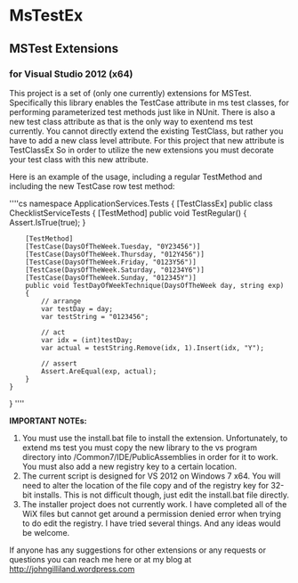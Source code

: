# MsTestEx
## MSTest Extensions 
### for Visual Studio 2012 (x64)

This project is a set of (only one currently) extensions for MSTest.  Specifically this library enables
the
    TestCase
attribute in ms test classes, for performing parameterized test methods just like in NUnit.  There is also a 
new test class attribute as that is the only way to exentend ms test currently.  You cannot directly extend the
existing TestClass, but rather you have to add a new class level attribute.  For this project that new attribute is 
    TestClassEx
So in order to utilize the new extensions you must decorate your test class with this new attribute.

Here is an example of the usage, including a regular TestMethod and including the new TestCase row test method:

''''cs
namespace ApplicationServices.Tests
{
    [TestClassEx]
    public class ChecklistServiceTests
    {
        [TestMethod]
        public void TestRegular()
        {
            Assert.IsTrue(true);
        }

        [TestMethod]                                           
        [TestCase(DaysOfTheWeek.Tuesday, "0Y23456")]          
        [TestCase(DaysOfTheWeek.Thursday, "012Y456")]         
        [TestCase(DaysOfTheWeek.Friday, "0123Y56")]
        [TestCase(DaysOfTheWeek.Saturday, "01234Y6")]         
        [TestCase(DaysOfTheWeek.Sunday, "012345Y")]
        public void TestDayOfWeekTechnique(DaysOfTheWeek day, string exp)
        {
            // arrange
            var testDay = day;
            var testString = "0123456";

            // act
            var idx = (int)testDay;
            var actual = testString.Remove(idx, 1).Insert(idx, "Y");

            // assert
            Assert.AreEqual(exp, actual);
        }
    }
}
''''

__IMPORTANT NOTEs:__
1.  You must use the install.bat file to install the extension.  Unfortunately, to extend ms test you must copy the new 
library to the vs program directory into /Common7/IDE/PublicAssemblies in order for it to work.  You must also add
a new registry key to a certain location. 
2.  The current script is designed for VS 2012 on Windows 7 x64.  You will need to alter the location of the file copy 
and of the registry key for 32-bit installs.  This is not difficult though, just edit the install.bat file directly.
3.  The installer project does not currently work.  I have completed all of the WiX files but cannot get around a
permission denied error when trying to do edit the registry.  I have tried several things.  And any ideas would be welcome.

If anyone has any suggestions for other extensions or any requests or questions you can reach me here or at my blog
at http://johngilliland.wordpress.com
